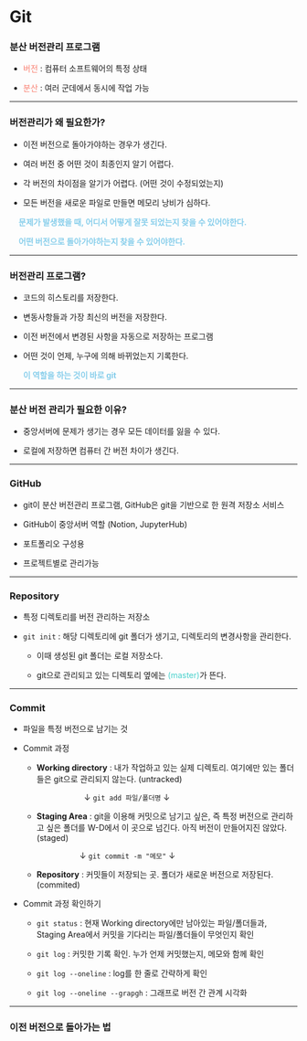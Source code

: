 # Git

### 분산 버전관리 프로그램

- <span style="color:salmon">버전</span> : 컴퓨터 소프트웨어의 특정 상태

- <span style ="color:salmon">분산</span> : 여러 군데에서 동시에 작업 가능

---

### 버전관리가 왜 필요한가?

- 이전 버전으로 돌아가야하는 경우가 생긴다.

- 여러 버전 중 어떤 것이 최종인지 알기 어렵다.

- 각 버전의 차이점을 알기가 어렵다. (어떤 것이 수정되었는지)

- 모든 버전을 새로운 파일로 만들면 메모리 낭비가 심하다.

    **<span style="color:skyblue">문제가 발생했을 때, 어디서 어떻게 잘못 되었는지 찾을 수 있어야한다.</span>**

    **<span style="color:skyblue">어떤 버전으로 돌아가야하는지 찾을 수 있어야한다.</span>**

---

### 버전관리 프로그램?

- 코드의 히스토리를 저장한다.

- 변동사항들과 가장 최신의 버전을 저장한다.

- 이전 버전에서 변경된 사항을 자동으로 저장하는 프로그램

- 어떤 것이 언제, 누구에 의해 바뀌었는지 기록한다.
  
  **<span style="color:skyblue">이 역할을 하는 것이 바로  git</span>**

---

### 분산 버전 관리가 필요한 이유?

- 중앙서버에 문제가 생기는 경우 모든 데이터를 잃을 수 있다.

- 로컬에 저장하면 컴퓨터 간 버전 차이가 생긴다.

---

### GitHub

- git이 분산 버전관리 프로그램, GitHub은 git을 기반으로 한 원격 저장소 서비스

- GitHub이 중앙서버 역할 (Notion, JupyterHub)

- 포트폴리오 구성용

- 프로젝트별로 관리가능

---

### Repository

- 특정 디렉토리를 버전 관리하는 저장소

- `git init` : 해당 디렉토리에 git 폴더가 생기고, 디렉토리의 변경사항을 관리한다.
  
  - 이때 생성된  git 폴더는 로컬 저장소다. 
  
  - git으로 관리되고 있는 디렉토리 옆에는 <span style="color:mediumturquoise">(master)</span>가 뜬다.

---

### Commit

- 파일을 특정 버전으로 남기는 것

- Commit 과정
  
  - **Working directory** : 내가 작업하고 있는 실제 디렉토리. 여기에만 있는 폴더들은 git으로 관리되지 않는다. (untracked)
    
                         ↓ `git add 파일/폴더명` ↓
  
  - **Staging Area** : git을 이용해 커밋으로 남기고 싶은, 즉 특정 버전으로 관리하고 싶은 폴더를 W-D에서 이 곳으로 넘긴다. 아직 버전이 만들어지진 않았다. (staged)
    
                       ↓ `git commit -m "메모"` ↓
  
  - **Repository** : 커밋들이 저장되는 곳. 폴더가 새로운 버전으로 저장된다. (commited)

- Commit 과정 확인하기
  
  - `git status` : 현재 Working directory에만 남아있는 파일/폴더들과, Staging Area에서 커밋을 기다리는 파일/폴더들이 무엇인지 확인
  
  - `git log` : 커밋한 기록 확인. 누가 언제 커밋했는지, 메모와 함께 확인
  
  - `git log --oneline` : log를 한 줄로 간략하게 확인
  
  - `git log --oneline --grapgh` : 그래프로 버전 간 관계 시각화

---

### 이전 버전으로 돌아가는 법
